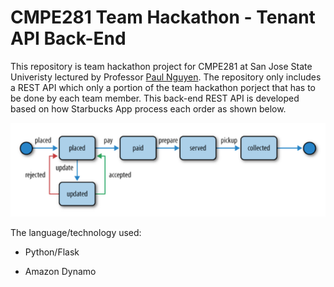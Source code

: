 # CMPE281 Team Hackathon - Tenant API Back-End

This repository is team hackathon project for CMPE281 at San Jose State Univeristy lectured by Professor [Paul Nguyen](https://github.com/paulnguyen). The repository only includes a REST API which only a portion of the team hackathon porject that has to be done by each team member. This back-end REST API is developed based on how Starbucks App process each order as shown below.

![RESTBucks](pic/order_state.png "Order state")

The language/technology used:

- Python/Flask

- Amazon Dynamo

